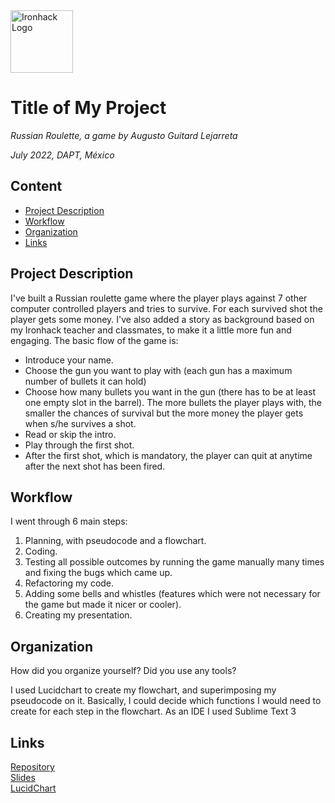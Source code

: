 <img src="https://bit.ly/2VnXWr2" alt="Ironhack Logo" width="100"/>

# Title of My Project
*Russian Roulette, a game by Augusto Guitard Lejarreta*

*July 2022, DAPT, México*

## Content
- [Project Description](#project-description)
- [Workflow](#workflow)
- [Organization](#organization)
- [Links](#links)

<a name="project-description"></a>

## Project Description
I've built a Russian roulette game where the player plays against 7 other computer controlled players and tries to survive. For each survived shot the player gets some money. I've also added a story as background based on my Ironhack teacher and classmates, to make it a little more fun and engaging. The basic flow of the game is:
- Introduce your name.
- Choose the gun you want to play with (each gun has a maximum number of bullets it can hold)
- Choose how many bullets you want in the gun (there has to be at least one empty slot in the barrel). The more bullets the player plays with, the smaller the chances of survival but the more money the player gets when s/he survives a shot.
- Read or skip the intro.
- Play through the first shot.
- After the first shot, which is mandatory, the player can quit at anytime after the next shot has been fired.

<a name="workflow"></a>

## Workflow
I went through 6 main steps:

1) Planning, with pseudocode and a flowchart.
2) Coding.
3) Testing all possible outcomes by running the game manually many times and fixing the bugs which came up.
4) Refactoring my code.
5) Adding some bells and whistles (features which were not necessary for the game but made it nicer or cooler).
6) Creating my presentation.

<a name="organization"></a>

## Organization
How did you organize yourself? Did you use any tools?

I used Lucidchart to create my flowchart, and superimposing my pseudocode on it. Basically, I could decide which functions I would need to create for each step in the flowchart.
As an IDE I used Sublime Text 3

<a name="links"></a>

## Links

[Repository](https://github.com/TGLSpain1/project-build-your-own-game)  
[Slides](https://docs.google.com/presentation/d/1ykr0LKisDYmNb_hEjNB1RG8rWBYGOQrTOmL23SA212g/edit?usp=sharing)  
[LucidChart](https://lucid.app/lucidchart/1bd325f4-3554-44df-9b2d-26508c9a1e6f/edit?viewport_loc=-766%2C1294%2C2885%2C1347%2C0_0&invitationId=inv_187fcc6b-44e3-4795-9759-7910e681c4f3#)  
